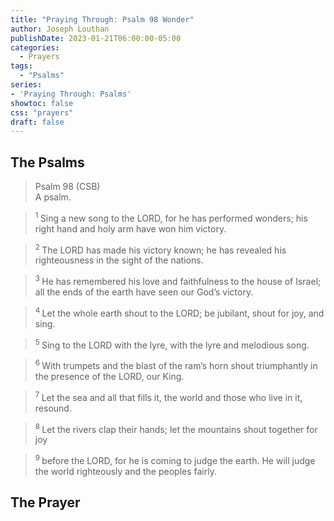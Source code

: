 ```yaml
---
title: "Praying Through: Psalm 98 Wonder"
author: Joseph Louthan
publishDate: 2023-01-21T06:00:00-05:00
categories:
  - Prayers
tags:
  - "Psalms"
series:
- 'Praying Through: Psalms'
showtoc: false
css: "prayers"
draft: false
---
```

## The Psalms

>Psalm 98 (CSB)  
> A psalm. 

><sup> 1  </sup>Sing a new song to the LORD, for he has performed wonders; his right hand and holy arm have won him victory. 

><sup> 2  </sup>The LORD has made his victory known; he has revealed his righteousness in the sight of the nations. 

><sup> 3  </sup>He has remembered his love and faithfulness to the house of Israel; all the ends of the earth have seen our God’s victory. 

><sup> 4  </sup>Let the whole earth shout to the LORD; be jubilant, shout for joy, and sing. 

><sup> 5  </sup>Sing to the LORD with the lyre, with the lyre and melodious song. 

><sup> 6  </sup>With trumpets and the blast of the ram’s horn shout triumphantly in the presence of the LORD, our King. 

><sup> 7  </sup>Let the sea and all that fills it, the world and those who live in it, resound. 

><sup> 8  </sup>Let the rivers clap their hands; let the mountains shout together for joy 

><sup> 9  </sup>before the LORD, for he is coming to judge the earth. He will judge the world righteously and the peoples fairly.

## The Prayer

<div style="font-variant: small-caps;">

</div>

```text

```

